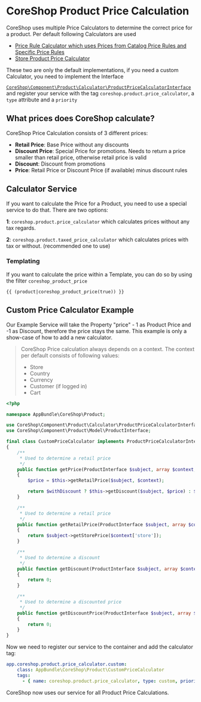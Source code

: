 # CoreShop Product Price Calculation

CoreShop uses multiple Price Calculators to determine the correct price for a product. Per default following Calculators are used

 - [Price Rule Calculator which uses Prices from Catalog Price Rules and Specific Price Rules](https://github.com/coreshop/CoreShop/blob/master/src/CoreShop/Bundle/ProductBundle/Calculator/PriceRuleCalculator.php)
 - [Store Product Price Calculator](https://github.com/coreshop/CoreShop/blob/master/src/CoreShop/Component/Core/Product/Calculator/StoreProductPriceCalculator.php)

These two are only the default implementations, if you need a custom Calculator, you need to implement the Interface

[```CoreShop\Component\Product\Calculator\ProductPriceCalculatorInterface```](https://github.com/coreshop/CoreShop/blob/master/src/CoreShop/Component/Product/Calculator/ProductPriceCalculatorInterface.php) and register your service with the tag
```coreshop.product.price_calculator```, a ```type``` attribute and a ```priority```

## What prices does CoreShop calculate?

CoreShop Price Calculation consists of 3 different prices:

 - **Retail Price**: Base Price without any discounts
 - **Discount Price**: Special Price for promotions. Needs to return a price smaller than retail price, otherwise retail price is valid
 - **Discount**: Discount from promotions
 - **Price**: Retail Price or Discount Price (if available) minus discount rules

## Calculator Service
If you want to calculate the Price for a Product, you need to use a special service to do that. There are two options:

**1**: ```coreshop.product.price_calculator``` which calculates prices without any tax regards.

**2**: ```coreshop.product.taxed_price_calculator``` which calculates prices with tax or without. (recommended one to use)

### Templating
If you want to calculate the price within a Template, you can do so by using the filter ```coreshop_product_price```

<div class="code-section">

```twig
{{ (product|coreshop_product_price(true)) }}
```

## Custom Price Calculator Example

Our Example Service will take the Property "price" - 1 as Product Price and -1 as Discount, therefore the price stays the same.
This example is only a show-case of how to add a new calculator.

> CoreShop Price calculation always depends on a context. The context per default consists of following values:
>  - Store
>  - Country
>  - Currency
>  - Customer (if logged in)
>  - Cart

```php
<?php

namespace AppBundle\CoreShop\Product;

use CoreShop\Component\Product\Calculator\ProductPriceCalculatorInterface;
use CoreShop\Component\Product\Model\ProductInterface;

final class CustomPriceCalculator implements ProductPriceCalculatorInterface
{
    /**
     * Used to determine a retail price
     */
    public function getPrice(ProductInterface $subject, array $context, bool $withDiscount = true): int
    {
        $price = $this->getRetailPrice($subject, $context);

        return $withDiscount ? $this->getDiscount($subject, $price) : $price;
    }

    /**
     * Used to determine a retail price
     */
    public function getRetailPrice(ProductInterface $subject, array $context): int
    {
        return $subject->getStorePrice($context['store']);
    }

    /**
     * Used to determine a discount
     */
    public function getDiscount(ProductInterface $subject, array $context, int $price): int
    {
        return 0;
    }

    /**
     * Used to determine a discounted price
     */
    public function getDiscountPrice(ProductInterface $subject, array $context): int
    {
        return 0;
    }
}
```

Now we need to register our service to the container and add the calculator tag:

```yaml
app.coreshop.product.price_calculator.custom:
    class: AppBundle\CoreShop\Product\CustomPriceCalculator
    tags:
      - { name: coreshop.product.price_calculator, type: custom, priority: 1 }
```

CoreShop now uses our service for all Product Price Calculations.

